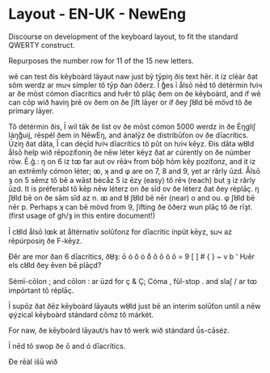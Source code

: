 # Layout - EN-UK - NewEng
Discourse on development of the keyboard layout, to fit the standard QWERTY construct.

Repurposes the number row for 11 of the 15 new letters.

wē can test ðis kēyboàrd lāyaut naw just bȳ tȳpiŋ ðis text hēr.
it iz clēàr ðat sôm werdz ar muч símpler tŏ tȳp ðan ôðerz.
Ī g̊es ī ǻlsō nēd tŏ dėtérmin ƕiч ar ðe mōst cómon dīacrítics and ƕĕr tŏ plāç ðem on ðe kēyboàrd, and if wē can cōp wið haviŋ þrē ov ðem on ðe ʃift lāyer or if ðey ʃȣld bē mövd tŏ ðe primary lāyer.

Tŏ dėtérmin ðis, Ī wil tāk ðe list ov ðe mōst cómon 5000 werdz in ðe Ėŋgliʃ láŋg̊uij, rēspél ðem in NēwEŋ, and ánalȳz ðe distribūťon ov ðe dīacrítics. Ūziŋ ðat dāta, Ī can dėçīd ƕiч dīacrítics tŏ pŭt on ƕiч kēyz.
Ðis dāta wȣld ǻlsō help wið rēpozíťoniŋ ðe nēw léter kēyz ðat ar cúrently on ðe númber rōw.
Ē.ǧ.: 	ŋ on 6 iz tꝏ far aut ov rēàч from bōþ hōm kēy pozíťonz, and it iz an extrēmly cómon léter; 
	ꝏ, ʞ and φ are on 7, 8 and 9, yet ar rărly ūzd. Ålsō ȝ on 5 sēmz tŏ bē a wāst bėcåz 5 iz ēzy (easy) tŏ rēч (reach) but ȝ iz rărly ūzd. 
	It is préferabl tŏ kēp nēw léterz on ðe sīd ov ðe léterz ðat ðey rėplāç.
	ŋ ʃȣld bē on ðe sām sīd az n.
	ꝏ and ȣ ʃȣld bē nēr (near) o and ou.
	φ ʃȣld bē nēr p.
	Perhaps ʞ can bē mövd from 9, ʃifting ðe ôðerz wun plāç tŏ ðe rīȝt. (first usage of gh/ȝ in this entire document!)
	

Ī cȣld ǻlsō lꝏk at åltérnativ solūťonz for dīacrític ínpŭt kēyz, suч az rēpúrposiŋ ðe F-kēyz.

Ðĕr are mor ðan 6 dīacrítics, ðȣȝ:
ō ó ŏ ȯ  o̊ ô ǒ ö  õ  = 9
[ ] # {  } ~ v b  '
Ƕĕr els cȣld ðey ēven bē plāçd?

Sémï-cōlon ; and cōlon : ar ūzd for ç & Ç;
Cóma , fŭl-stop . and slaʃ / ar tꝏ impórtant tŏ rėplāç. 

Ī supōz ðat ðēz kēyboàrd lāyauts wȣld just bē an ínterim solūťon untíl a nēw φýzical kēyboàrd stándard cômz tŏ márkėt.

For naw, ðe kēyboàrd lāyaut/s hav tŏ werk wið stándard ū́s-cāsėz.

Ī nēd tŏ swop ðe ō and ó dīacrítics.

Ðe rēàl išū wið
